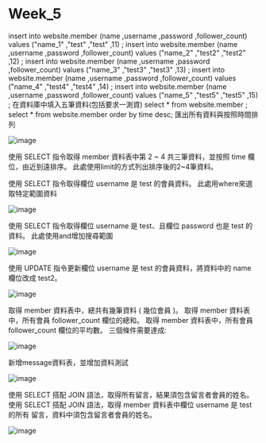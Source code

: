 <h1> Week_5 </h1>


insert into website.member (name ,username ,password ,follower_count) values ("name_1" ,"test" ,"test" ,11) ;
insert into website.member (name ,username ,password ,follower_count) values ("name_2" ,"test2" ,"test2" ,12) ;
insert into website.member (name ,username ,password ,follower_count) values ("name_3" ,"test3" ,"test3" ,13) ;
insert into website.member (name ,username ,password ,follower_count) values ("name_4" ,"test4" ,"test4" ,14) ;
insert into website.member (name ,username ,password ,follower_count) values ("name_5" ,"test5" ,"test5" ,15) ;
在資料庫中填入五筆資料(包括要求一測資)
select * from website.member ;
select * from website.member order by time desc;
匯出所有資料與按照時間排列

![image](https://nash15963.github.io/wehelp-assignments/week_5/img/img_2.png)

使用 SELECT 指令取得 member 資料表中第 2 ~ 4 共三筆資料，並按照 time 欄位，由近到遠排序。
此處使用limit的方式列出排序後的2~4筆資料。

使用 SELECT 指令取得欄位 username 是 test 的會員資料。
此處用where來選取特定範圍資料

![image](https://nash15963.github.io/wehelp-assignments/week_5/img/img_4.png)


使用 SELECT 指令取得欄位 username 是 test、且欄位 password 也是 test 的資料。
此處使用and增加搜尋範圍

![image](https://nash15963.github.io/wehelp-assignments/week_5/img/img_5.png)


使用 UPDATE 指令更新欄位 username 是 test 的會員資料，將資料中的 name 欄位改成 test2。

![image](https://nash15963.github.io/wehelp-assignments/week_5/img/img_6.png)


取得 member 資料表中，總共有幾筆資料 ( 幾位會員 )。
取得 member 資料表中，所有會員 follower_count 欄位的總和。
取得 member 資料表中，所有會員 follower_count 欄位的平均數。
三個條件需要達成:

![image](https://nash15963.github.io/wehelp-assignments/week_5/img/img_7.png)

新增message資料表，並增加資料測試

![image](https://nash15963.github.io/wehelp-assignments/week_5/img/img_8.png)


使用 SELECT 搭配 JOIN 語法，取得所有留言，結果須包含留言者會員的姓名。
使用 SELECT 搭配 JOIN 語法，取得 member 資料表中欄位 username 是 test 的所有
留言，資料中須包含留言者會員的姓名。

![image](https://nash15963.github.io/wehelp-assignments/week_5/img/img_9.png)






